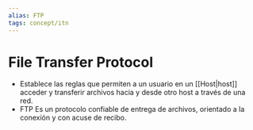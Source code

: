 ```yaml
---
alias: FTP
tags: concept/itn
---
```

# File Transfer Protocol

- Establece las reglas que permiten a un usuario en un [[Host|host]] acceder y transferir archivos hacia y desde otro host a través de una red.
- FTP Es un protocolo confiable de entrega de archivos, orientado a la conexión y con acuse de recibo.
